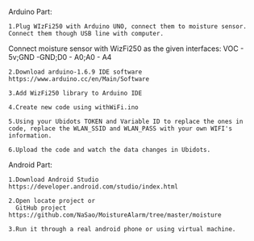 
Arduino Part:

	1.Plug WIzFi250 with Arduino UNO, connect them to moisture sensor. Connect them though USB line with computer.
Connect moisture sensor with WizFi250 as the given interfaces: VOC - 5v;GND -GND;D0 - A0;A0 - A4 

	2.Download arduino-1.6.9 IDE software https://www.arduino.cc/en/Main/Software
	
	3.Add WizFi250 library to Arduino IDE
	
	4.Create new code using withWiFi.ino
	
  	5.Using your Ubidots TOKEN and Variable ID to replace the ones in code, replace the WLAN_SSID and WLAN_PASS with your own WIFI's information. 
  	
  	6.Upload the code and watch the data changes in Ubidots.
  	
Android Part:

	1.Download Android Studio https://developer.android.com/studio/index.html
	
	2.Open locate project or 
      GitHub project https://github.com/NaSao/MoistureAlarm/tree/master/moisture
      
	3.Run it through a real android phone or using virtual machine.
 

